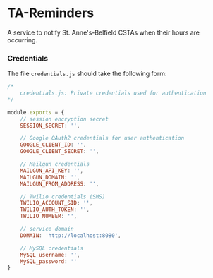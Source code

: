 # TA-Reminders
A service to notify St. Anne's-Belfield CSTAs when their hours are occurring.

### Credentials

The file `credentials.js` should take the following form:

```javascript
/*
	credentials.js: Private credentials used for authentication
*/

module.exports = {
	// session encryption secret
	SESSION_SECRET: '',

	// Google OAuth2 credentials for user authentication
	GOOGLE_CLIENT_ID: '',
	GOOGLE_CLIENT_SECRET: '',

	// Mailgun credentials
	MAILGUN_API_KEY: '',
	MAILGUN_DOMAIN: '',
	MAILGUN_FROM_ADDRESS: '',

	// Twilio credentials (SMS)
	TWILIO_ACCOUNT_SID: '',
	TWILIO_AUTH_TOKEN: '',
	TWILIO_NUMBER: '',

	// service domain
	DOMAIN: 'http://localhost:8080',

	// MySQL credentials
	MySQL_username: '',
	MySQL_password: ''
}
```
